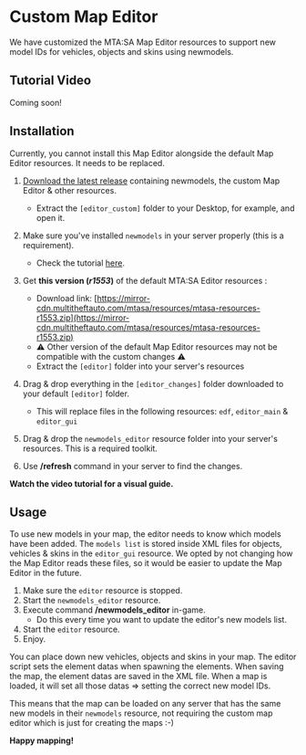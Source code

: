 # Custom Map Editor

We have customized the MTA:SA Map Editor resources to support new model IDs for vehicles, objects and skins using newmodels.

## Tutorial Video

Coming soon!

## Installation

Currently, you cannot install this Map Editor alongside the default Map Editor resources. It needs to be replaced.

1. [Download the latest release](https://github.com/Fernando-A-Rocha/mta-add-models/releases/latest) containing newmodels, the custom Map Editor & other resources.
    * Extract the `[editor_custom]` folder to your Desktop, for example, and open it.

2. Make sure you've installed `newmodels` in your server properly (this is a requirement).
    * Check the tutorial [here](/README.md#install).

3. Get **this version (*r1553*)** of the default MTA:SA Editor resources :
    * Download link: [https://mirror-cdn.multitheftauto.com/mtasa/resources/mtasa-resources-r1553.zip](https://mirror-cdn.multitheftauto.com/mtasa/resources/mtasa-resources-r1553.zip)
    * ⚠️ Other version of the default Map Editor resources may not be compatible with the custom changes ⚠️
    * Extract the `[editor]` folder into your server's resources

4. Drag & drop everything in the `[editor_changes]` folder downloaded to your default `[editor]` folder.
    * This will replace files in the following resources: `edf`, `editor_main` & `editor_gui`

5. Drag & drop the `newmodels_editor` resource folder into your server's resources. This is a required toolkit.

6. Use **/refresh** command in your server to find the changes.

**Watch the video tutorial for a visual guide.**

## Usage

To use new models in your map, the editor needs to know which models have been added. The `models list` is stored inside XML files for objects, vehicles & skins in the `editor_gui` resource. We opted by not changing how the Map Editor reads these files, so it would be easier to update the Map Editor in the future.

1. Make sure the `editor` resource is stopped.
2. Start the `newmodels_editor` resource.
3. Execute command **/newmodels_editor** in-game.
   * Do this every time you want to update the editor's new models list.
4. Start the `editor` resource.
5. Enjoy.

You can place down new vehicles, objects and skins in your map. The editor script sets the element datas when spawning the elements.
When saving the map, the element datas are saved in the XML file. When a map is loaded, it will set all those datas => setting the correct new model IDs.

This means that the map can be loaded on any server that has the same new models in their `newmodels` resource, not requiring the custom map editor which is just for creating the maps :-)

**Happy mapping!**
